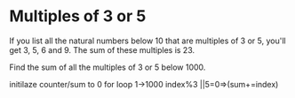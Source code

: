 # Multiples of 3 or 5

If you list all the natural numbers below 10 that are multiples of 3 or 5, you'll get 3, 5, 6 and 9. The sum of these multiples is 23.

Find the sum of all the multiples of 3 or 5 below 1000.

initilaze counter/sum to 0
for loop 1->1000
index%3 ||5=0=>(sum+=index)